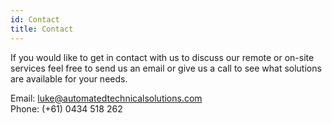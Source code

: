 ```yaml
---
id: Contact
title: Contact
---
```


If you would like to get in contact with us to discuss our remote or on-site services feel free to send us an email or give us a call to see what solutions are available for your needs.

Email: luke@automatedtechnicalsolutions.com<br/>
Phone: (+61) 0434 518 262


